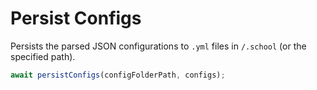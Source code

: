 # Persist Configs

Persists the parsed JSON configurations to `.yml` files in `/.school` (or the
specified path).

```js
await persistConfigs(configFolderPath, configs);
```
